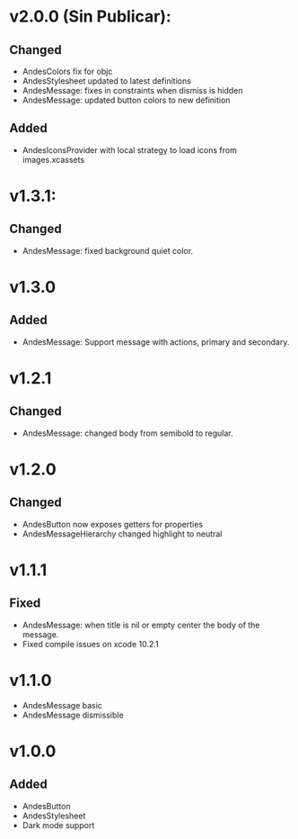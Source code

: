 # v2.0.0 (Sin Publicar):
## Changed
- AndesColors fix for objc
- AndesStylesheet updated to latest definitions
- AndesMessage: fixes in constraints when dismiss is hidden
- AndesMessage: updated button colors to new definition

## Added
- AndesIconsProvider with local strategy to load icons from images.xcassets

# v1.3.1:
## Changed
- AndesMessage: fixed background quiet color.

# v1.3.0
## Added
- AndesMessage: Support message with actions, primary and secondary.

# v1.2.1
## Changed
- AndesMessage: changed body from semibold to regular.

# v1.2.0
## Changed
- AndesButton now exposes getters for properties
- AndesMessageHierarchy changed highlight to neutral

# v1.1.1
## Fixed
- AndesMessage: when title is nil or empty center the body of the message.
- Fixed compile issues on xcode 10.2.1

# v1.1.0
- AndesMessage basic
- AndesMessage dismissible

# v1.0.0
## Added
- AndesButton
- AndesStylesheet
- Dark mode support
